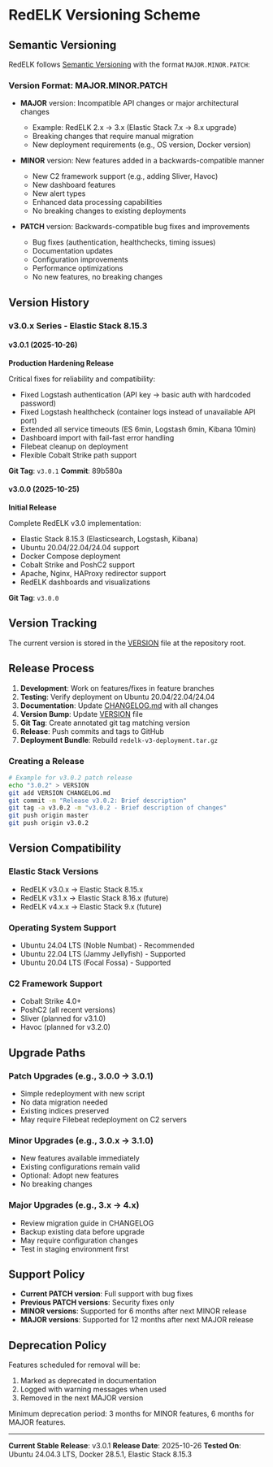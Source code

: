 # RedELK Versioning Scheme

## Semantic Versioning

RedELK follows [Semantic Versioning](https://semver.org/) with the format `MAJOR.MINOR.PATCH`:

### Version Format: MAJOR.MINOR.PATCH

- **MAJOR** version: Incompatible API changes or major architectural changes
  - Example: RedELK 2.x → 3.x (Elastic Stack 7.x → 8.x upgrade)
  - Breaking changes that require manual migration
  - New deployment requirements (e.g., OS version, Docker version)

- **MINOR** version: New features added in a backwards-compatible manner
  - New C2 framework support (e.g., adding Sliver, Havoc)
  - New dashboard features
  - New alert types
  - Enhanced data processing capabilities
  - No breaking changes to existing deployments

- **PATCH** version: Backwards-compatible bug fixes and improvements
  - Bug fixes (authentication, healthchecks, timing issues)
  - Documentation updates
  - Configuration improvements
  - Performance optimizations
  - No new features, no breaking changes

## Version History

### v3.0.x Series - Elastic Stack 8.15.3

#### v3.0.1 (2025-10-26)
**Production Hardening Release**

Critical fixes for reliability and compatibility:
- Fixed Logstash authentication (API key → basic auth with hardcoded password)
- Fixed Logstash healthcheck (container logs instead of unavailable API port)
- Extended all service timeouts (ES 6min, Logstash 6min, Kibana 10min)
- Dashboard import with fail-fast error handling
- Filebeat cleanup on deployment
- Flexible Cobalt Strike path support

**Git Tag**: `v3.0.1`
**Commit**: 89b580a

#### v3.0.0 (2025-10-25)
**Initial Release**

Complete RedELK v3.0 implementation:
- Elastic Stack 8.15.3 (Elasticsearch, Logstash, Kibana)
- Ubuntu 20.04/22.04/24.04 support
- Docker Compose deployment
- Cobalt Strike and PoshC2 support
- Apache, Nginx, HAProxy redirector support
- RedELK dashboards and visualizations

**Git Tag**: `v3.0.0`

## Version Tracking

The current version is stored in the [VERSION](VERSION) file at the repository root.

## Release Process

1. **Development**: Work on features/fixes in feature branches
2. **Testing**: Verify deployment on Ubuntu 20.04/22.04/24.04
3. **Documentation**: Update [CHANGELOG.md](CHANGELOG.md) with all changes
4. **Version Bump**: Update [VERSION](VERSION) file
5. **Git Tag**: Create annotated git tag matching version
6. **Release**: Push commits and tags to GitHub
7. **Deployment Bundle**: Rebuild `redelk-v3-deployment.tar.gz`

### Creating a Release

```bash
# Example for v3.0.2 patch release
echo "3.0.2" > VERSION
git add VERSION CHANGELOG.md
git commit -m "Release v3.0.2: Brief description"
git tag -a v3.0.2 -m "v3.0.2 - Brief description of changes"
git push origin master
git push origin v3.0.2
```

## Version Compatibility

### Elastic Stack Versions
- RedELK v3.0.x → Elastic Stack 8.15.x
- RedELK v3.1.x → Elastic Stack 8.16.x (future)
- RedELK v4.x.x → Elastic Stack 9.x (future)

### Operating System Support
- Ubuntu 24.04 LTS (Noble Numbat) - Recommended
- Ubuntu 22.04 LTS (Jammy Jellyfish) - Supported
- Ubuntu 20.04 LTS (Focal Fossa) - Supported

### C2 Framework Support
- Cobalt Strike 4.0+
- PoshC2 (all recent versions)
- Sliver (planned for v3.1.0)
- Havoc (planned for v3.2.0)

## Upgrade Paths

### Patch Upgrades (e.g., 3.0.0 → 3.0.1)
- Simple redeployment with new script
- No data migration needed
- Existing indices preserved
- May require Filebeat redeployment on C2 servers

### Minor Upgrades (e.g., 3.0.x → 3.1.0)
- New features available immediately
- Existing configurations remain valid
- Optional: Adopt new features
- No breaking changes

### Major Upgrades (e.g., 3.x → 4.x)
- Review migration guide in CHANGELOG
- Backup existing data before upgrade
- May require configuration changes
- Test in staging environment first

## Support Policy

- **Current PATCH version**: Full support with bug fixes
- **Previous PATCH versions**: Security fixes only
- **MINOR versions**: Supported for 6 months after next MINOR release
- **MAJOR versions**: Supported for 12 months after next MAJOR release

## Deprecation Policy

Features scheduled for removal will be:
1. Marked as deprecated in documentation
2. Logged with warning messages when used
3. Removed in the next MAJOR version

Minimum deprecation period: 3 months for MINOR features, 6 months for MAJOR features.

---

**Current Stable Release**: v3.0.1
**Release Date**: 2025-10-26
**Tested On**: Ubuntu 24.04.3 LTS, Docker 28.5.1, Elastic Stack 8.15.3
